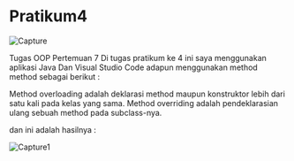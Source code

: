 # Pratikum4
![Capture](https://user-images.githubusercontent.com/115912110/201272319-8dc134d0-1340-4db3-bb64-6ce3d79d70fc.PNG)

Tugas OOP Pertemuan 7
Di tugas pratikum ke 4 ini saya menggunakan aplikasi Java Dan Visual Studio Code adapun menggunakan method method sebagai berikut :

Method overloading adalah deklarasi method maupun konstruktor lebih dari satu kali pada kelas yang sama.
Method overriding adalah pendeklarasian ulang sebuah method pada subclass-nya.

dan ini adalah hasilnya :

![Capture1](https://user-images.githubusercontent.com/115912110/201273725-ecd90b56-eeb6-4396-8824-1355e3f36c37.PNG)
